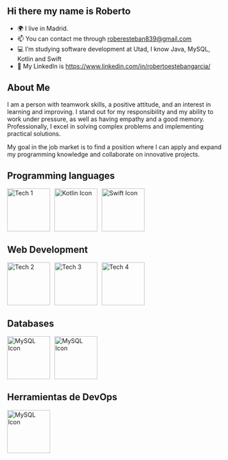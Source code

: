 ## Hi there my name is Roberto

- 🌍 I live in Madrid.
- 📫 You can contact me through roberesteban839@gmail.com
- 💻 I’m studying software development at Utad, I know Java, MySQL, Kotlin and Swift
- 🌌 My LinkedIn is https://www.linkedin.com/in/robertoestebangarcia/
## About Me
I am a person with teamwork skills, a positive attitude, and an interest in learning and improving. I stand out for my responsibility and my ability to work under pressure, as well as having empathy and a good memory. Professionally, I excel in solving complex problems and implementing practical solutions.

My goal in the job market is to find a position where I can apply and expand my programming knowledge and collaborate on innovative projects.

## Programming languages
<div style="display: flex; flex-wrap: wrap; gap: 10px;">
  <img src="https://github.com/user-attachments/assets/13cd20fb-e1f1-41c2-b079-661ef1eaf2c7" alt="Tech 1" width="100">
  <img src="https://github.com/user-attachments/assets/37545557-3ac7-40b9-acbd-76a166a832cd" alt="Kotlin Icon" width="100">
  <img src="https://github.com/user-attachments/assets/a4678145-4ee5-4d08-94dd-99ae968414c7" alt="Swift Icon" width="100">
</div>

## Web Development
<div style="display: flex; flex-wrap: wrap; gap: 10px;">
  <img src="https://github.com/user-attachments/assets/468ab1c9-fbc5-46c2-ba6e-e0f5ea04adbd" alt="Tech 2" width="100">
  <img src="https://github.com/user-attachments/assets/a4031a36-60f5-4745-bb5b-6cf49594986f" alt="Tech 3" width="100">
  <img src="https://github.com/user-attachments/assets/14ec4815-554f-4073-b59a-9c5a1735e2d1" alt="Tech 4" width="100">
</div>

## Databases
<div style="display: flex; flex-wrap: wrap; gap: 10px;">
  <img src="https://github.com/user-attachments/assets/1a5f8609-b175-421a-b88c-3e4403b7fea1" alt="MySQL Icon" width="100">
  <img src="https://github.com/user-attachments/assets/2431559b-f9dc-4bb2-ac1a-cb6b604ce32c" alt="MySQL Icon" width="100">
</div>

## Herramientas de DevOps
<div style="display: flex; flex-wrap: wrap; gap: 10px;">
  <img src="https://github.com/user-attachments/assets/364b0550-a4dd-41c5-9e61-fa2e97f55f48" alt="MySQL Icon" width="100">
</div>




